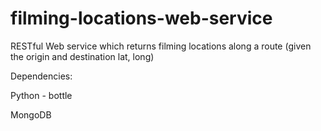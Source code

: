 filming-locations-web-service
=============================

RESTful Web service which returns filming locations along a route (given the origin and destination lat, long)

Dependencies: 

Python - bottle

MongoDB
